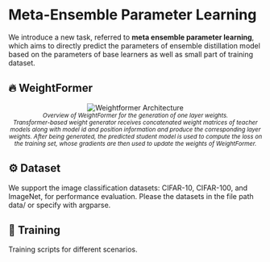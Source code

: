 # Meta-Ensemble Parameter Learning
 
We introduce a new task, referred to **meta ensemble parameter learning**, which aims to directly predict the parameters of ensemble distillation model based on the parameters of base learners as well as small part of training dataset.  

## 🔥  WeightFormer

<p align="center">
     <img src="https://github.com/feizc/Meta-Ensemble/blob/main/images/frame_weightformer.jpg" alt="Weightformer Architecture">
     <br/>
     <sub><em>
      Overview of WeightFormer for the generation of one layer weights. <br/> 
      Transformer-based weight generator receives concatenated weight matrices of teacher models along with model id and position information and produce the corresponding layer weights. After being generated, the predicted student model is used to compute the loss on the training set, whose gradients are then used to update the weights of WeightFormer. 
    </em></sub>
</p>




## ⚙  Dataset 

We support the image classification datasets: CIFAR-10, CIFAR-100, and ImageNet, for performance evaluation. Please the datasets in the file path data/ or specify with argparse.  



## 🙌 Training 

Training scripts for different scenarios. 

